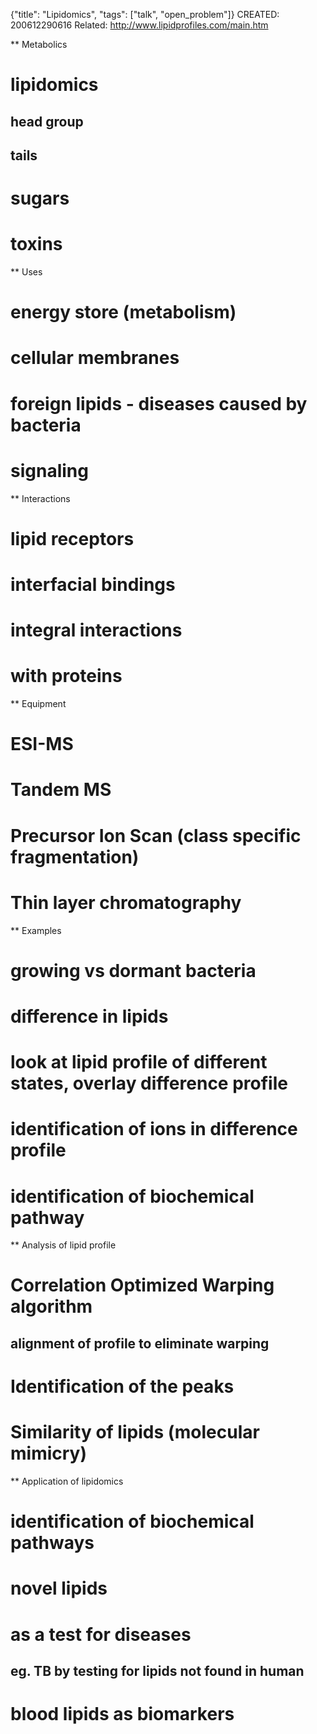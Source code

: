 {"title": "Lipidomics", "tags": ["talk", "open_problem"]}
CREATED: 200612290616
Related: http://www.lipidprofiles.com/main.htm

** Metabolics
# lipidomics
## head group
## tails
# sugars
# toxins

** Uses
# energy store (metabolism)
# cellular membranes
# foreign lipids - diseases caused by bacteria
# signaling

** Interactions
# lipid receptors
# interfacial bindings
# integral interactions
# with proteins

** Equipment
# ESI-MS
# Tandem MS
# Precursor Ion Scan (class specific fragmentation)
# Thin layer chromatography

** Examples
# growing vs dormant bacteria
# difference in lipids
# look at lipid profile of different states, overlay difference profile
# identification of ions in difference profile
# identification of biochemical pathway

** Analysis of lipid profile
# Correlation Optimized Warping algorithm
## alignment of profile to eliminate warping
# Identification of the peaks
# Similarity of lipids (molecular mimicry)

** Application of lipidomics
# identification of biochemical pathways
# novel lipids
# as a test for diseases
## eg. TB by testing for lipids not found in human
# blood lipids as biomarkers
